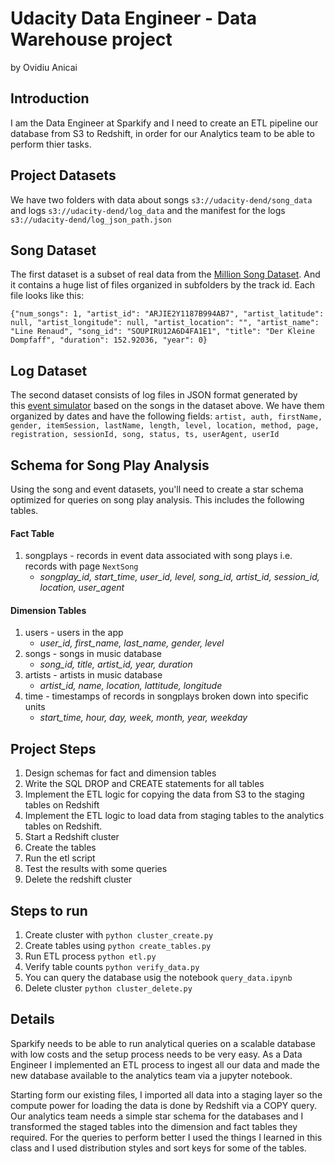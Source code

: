 # Udacity Data Engineer - Data Warehouse project
by Ovidiu Anicai


## Introduction

I am the Data Engineer at Sparkify and I need to create an ETL pipeline our database from S3 to Redshift, in order for our Analytics team to be able to perform thier tasks.

## Project Datasets

We have two folders with data about songs  `s3://udacity-dend/song_data` and logs `s3://udacity-dend/log_data` and the manifest for the logs  `s3://udacity-dend/log_json_path.json`

## Song Dataset

The first dataset is a subset of real data from the [Million Song Dataset](https://labrosa.ee.columbia.edu/millionsong/). And it contains a huge list of files organized in subfolders by the track id.
Each file looks like this: 

```
{"num_songs": 1, "artist_id": "ARJIE2Y1187B994AB7", "artist_latitude": null, "artist_longitude": null, "artist_location": "", "artist_name": "Line Renaud", "song_id": "SOUPIRU12A6D4FA1E1", "title": "Der Kleine Dompfaff", "duration": 152.92036, "year": 0}

```

## Log Dataset

The second dataset consists of log files in JSON format generated by this [event simulator](https://github.com/Interana/eventsim) based on the songs in the dataset above. We have them organized by dates and have the following fields: ```artist, auth, firstName, gender, itemSession, lastName, length, level, location, method, page, registration, sessionId, song, status, ts, userAgent, userId```


## Schema for Song Play Analysis

Using the song and event datasets, you'll need to create a star schema optimized for queries on song play analysis. This includes the following tables.

#### Fact Table

1.  songplays - records in event data associated with song plays i.e. records with page `NextSong`
    -   *songplay_id, start_time, user_id, level, song_id, artist_id, session_id, location, user_agent*

#### Dimension Tables

1.  users - users in the app
    -   *user_id, first_name, last_name, gender, level*
2.  songs - songs in music database
    -   *song_id, title, artist_id, year, duration*
3.  artists - artists in music database
    -   *artist_id, name, location, lattitude, longitude*
4.  time - timestamps of records in songplays broken down into specific units
    -   *start_time, hour, day, week, month, year, weekday*

## Project Steps
1. Design schemas for fact and dimension tables
2. Write the SQL DROP and CREATE statements for all tables
3. Implement the ETL logic for copying the data from S3 to the staging tables on Redshift
4. Implement the ETL logic to load data from staging tables to the analytics tables on Redshift.
5. Start a Redshift cluster
6. Create the tables
7. Run the etl script
8. Test the results with some queries
9. Delete the redshift cluster

## Steps to run

1. Create cluster with ```python cluster_create.py```
2. Create tables using ```python create_tables.py```
3. Run ETL process ```python etl.py```
4. Verify table counts ```python verify_data.py```
5. You can query the database usig the notebook `query_data.ipynb`
6. Delete cluster ```python cluster_delete.py```

## Details
Sparkify needs to be able to run analytical queries on a scalable database with low costs and the setup process needs to be very easy.
As a Data Engineer I implemented an ETL process to ingest all our data and made the new database available to the analytics team via a jupyter notebook.

Starting form our existing files, I imported all data into a staging layer so the compute power for loading the data is done by Redshift via a COPY query. Our analytics team needs a simple star schema for the databases and I transformed the staged tables into the dimension and fact tables they required.
For the queries to perform better I used the things I learned in this class and I used distribution styles and sort keys for some of the tables.

